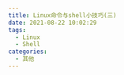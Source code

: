 ```yaml
---
title: Linux命令与shell小技巧(三)
date: 2021-08-22 10:02:29
tags:
  - Linux
  - Shell
categories:
  - 其他
---
```

